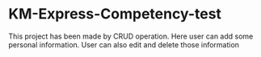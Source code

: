 # KM-Express-Competency-test
This project has been made by CRUD operation. Here user can add some personal information. User can also edit and delete those information 
